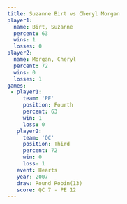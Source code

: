 ```yaml
---
title: Suzanne Birt vs Cheryl Morgan
player1:              
  name: Birt, Suzanne 
  percent: 63         
  wins: 1             
  losses: 0           
player2:              
  name: Morgan, Cheryl
  percent: 72         
  wins: 0             
  losses: 1           
games:
 - player1:          
     team: 'PE'      
     position: Fourth
     percent: 63     
     win: 1          
     loss: 0         
   player2:         
     team: 'QC'     
     position: Third
     percent: 72    
     win: 0         
     loss: 1        
   event: Hearts        
   year: 2007           
   draw: Round Robin(13)
   score: QC 7 - PE 12  
---
```

